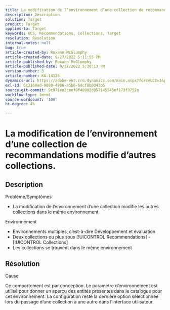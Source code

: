 ```yaml
---
title: La modification de l’environnement d’une collection de recommandations modifie d’autres collections.
description: Description
solution: Target
product: Target
applies-to: Target
keywords: KCS, Recommendations, Collections, Target
resolution: Resolution
internal-notes: null
bug: true
article-created-by: Roxann McGlumphy
article-created-date: 9/27/2022 5:11:55 PM
article-published-by: Roxann McGlumphy
article-published-date: 9/27/2022 5:30:13 PM
version-number: 3
article-number: KA-14125
dynamics-url: https://adobe-ent.crm.dynamics.com/main.aspx?forceUCI=1&pagetype=entityrecord&etn=knowledgearticle&id=0196a277-873e-ed11-9db1-00224808613b
exl-id: 6c3160ad-9080-4986-a5b6-6dcf8b0343b5
source-git-commit: 9c971ee2ceef8f48902d857145545ef173f3752a
workflow-type: tm+mt
source-wordcount: '108'
ht-degree: 4%

---
```


# La modification de l’environnement d’une collection de recommandations modifie d’autres collections.

## Description

Problème/Symptômes<br>
- La modification de l’environnement d’une collection modifie les autres collections dans le même environnement.



Environnement
- Environnements multiples, c’est-à-dire Développement et évaluation
- Deux collections ou plus sous [!UICONTROL Recommendations] - [!UICONTROL Collections]
- Les collections se trouvent dans le même environnement



## Résolution


Cause

Ce comportement est par conception. Le paramètre d’environnement est utilisé pour donner un aperçu des entités présentes dans le catalogue pour cet environnement. La configuration reste la dernière option sélectionnée lors du passage d’une collection à une autre dans l’interface utilisateur.
